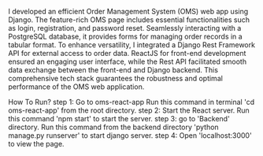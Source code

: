 I developed an efficient Order Management System (OMS) web app using Django. The feature-rich OMS page includes essential functionalities such as login, registration, and password reset. 
Seamlessly interacting with a PostgreSQL database, it provides forms for managing order records in a tabular format. To enhance versatility, I integrated a Django Rest Framework API for external access to order data. 
ReactJS for front-end development ensured an engaging user interface, while the Rest API facilitated smooth data exchange between the front-end and Django backend.
This comprehensive tech stack guarantees the robustness and optimal performance of the OMS web application.

How To Run?
step 1: Go to oms-react-app
        Run this command in terminal 'cd oms-react-app' from the root directory.
step 2: Start the React server.
        Run this command 'npm start' to start the server.
step 3: go to 'Backend' directory.
        Run this command from the backend directory 'python manage.py runserver' to start django server.
step 4: Open 'localhost:3000' to view the page.

